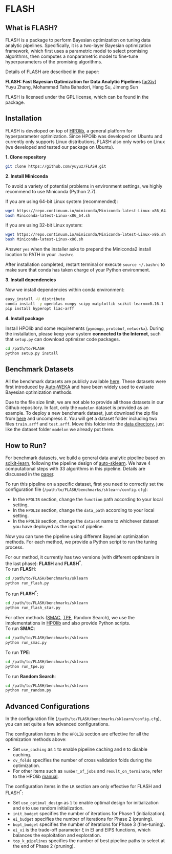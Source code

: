 # FLASH

## What is FLASH?

FLASH is a package to perform Bayesian optimization on tuning data analytic pipelines. Specifically, it is a two-layer Bayesian optimization framework, which first uses a parametric model to select promising algorithms, then computes a nonparametric model to fine-tune hyperparameters of the promising algorithms.

Details of FLASH are described in the paper:

**FLASH: Fast Bayesian Optimization for Data Analytic Pipelines** [[arXiv](http://arxiv.org/abs/1602.06468)]  
Yuyu Zhang, Mohammad Taha Bahadori, Hang Su, Jimeng Sun

FLASH is licensed under the GPL license, which can be found in the package.

## Installation

FLASH is developed on top of [HPOlib](http://www.automl.org/hpolib.html), a general platform for hyperparameter optimization. Since HPOlib was developed on Ubuntu and currently only supports Linux distributions, FLASH also only works on Linux (we developed and tested our package on Ubuntu).

**1. Clone repository**
```bash
git clone https://github.com/yuyuz/FLASH.git
```

**2. Install Miniconda**

To avoid a variety of potential problems in environment settings, we highly recommend to use Miniconda (Python 2.7).

If you are using 64-bit Linux system (recommended):
```bash
wget https://repo.continuum.io/miniconda/Miniconda-latest-Linux-x86_64.sh
bash Miniconda-latest-Linux-x86_64.sh
```

If you are using 32-bit Linux system:
```bash
wget https://repo.continuum.io/miniconda/Miniconda-latest-Linux-x86.sh
bash Miniconda-latest-Linux-x86.sh
```

Answer ``yes`` when the installer asks to prepend the Miniconda2 install location to PATH in your ``.bashrc``. 

After installation completed, restart terminal or execute ``source ~/.bashrc`` to make sure that conda has taken charge of your Python environment.

**3. Install dependencies**

Now we install dependencies within conda environment:
```bash
easy_install -U distribute
conda install -y openblas numpy scipy matplotlib scikit-learn==0.16.1
pip install hyperopt liac-arff
```

**4. Install package**

Install HPOlib and some requirements (``pymongo``, ``protobuf``, ``networkx``). During the installation, please keep your system **connected to the Internet**, such that ``setup.py`` can download optimizer code packages.
```bash
cd /path/to/FLASH
python setup.py install
```

## Benchmark Datasets

All the benchmark datasets are publicly available [here](http://www.cs.ubc.ca/labs/beta/Projects/autoweka/datasets). These datasets were first introduced by [Auto-WEKA](http://www.cs.ubc.ca/labs/beta/Projects/autoweka) and have been widely used to evaluate Bayesian optimization methods.

Due to the file size limit, we are not able to provide all those datasets in our Github repository. In fact, only the ``madelon`` dataset is provided as an example. To deploy a new benchmark dataset, just download the zip file from [here](http://www.cs.ubc.ca/labs/beta/Projects/autoweka/datasets) and uncompress it. You will get a dataset folder including two files ``train.arff`` and ``test.arff``. Move this folder into the [data directory](https://github.com/yuyuz/FLASH/tree/master/data), just like the dataset folder ``madelon`` we already put there.

## How to Run?

For benchmark datasets, we build a general data analytic pipeline based on [scikit-learn](http://scikit-learn.org), following the pipeline design of [auto-sklearn](https://github.com/automl/auto-sklearn). We have 4 computational steps with 33 algorithms in this pipeline. Details are discussed in the [paper](http://arxiv.org/abs/1602.06468).

To run this pipeline on a specific dataset, first you need to correctly set the configuration file (``/path/to/FLASH/benchmarks/sklearn/config.cfg``):

* In the ``HPOLIB`` section, change the ``function`` path according to your local setting.
* In the ``HPOLIB`` section, change the ``data_path`` according to your local setting.
* In the ``HPOLIB`` section, change the ``dataset`` name to whichever dataset you have deployed as the input of pipeline.

Now you can tune the pipeline using different Bayesian optimization methods. For each method, we provide a Python script to run the tuning process.

For our method, it currently has two versions (with different optimizers in the last phase): **FLASH** and **FLASH<sup>*</sup>**.  
To run **FLASH**:
```bash
cd /path/to/FLASH/benchmarks/sklearn
python run_flash.py
```

To run **FLASH<sup>*</sup>**:
```bash
cd /path/to/FLASH/benchmarks/sklearn
python run_flash_star.py
```

For other methods ([SMAC](http://www.cs.ubc.ca/labs/beta/Projects/SMAC), [TPE](http://jaberg.github.io/hyperopt), Random Search), we use the implementations in [HPOlib](http://www.automl.org/hpolib.html) and also provide Python scripts.  
To run **SMAC**:
```bash
cd /path/to/FLASH/benchmarks/sklearn
python run_smac.py
```

To run **TPE**:
```bash
cd /path/to/FLASH/benchmarks/sklearn
python run_tpe.py
```

To run **Random Search**:
```bash
cd /path/to/FLASH/benchmarks/sklearn
python run_random.py
```

## Advanced Configurations

In the configuration file (``/path/to/FLASH/benchmarks/sklearn/config.cfg``), you can set quite a few advanced configurations.

The configuration items in the ``HPOLIB`` section are effective for all the optimization methods above:

* Set ``use_caching`` as ``1`` to enable pipeline caching and ``0`` to disable caching.
* ``cv_folds`` specifies the number of cross validation folds during the optimization.
* For other items such as ``number_of_jobs`` and ``result_on_terminate``, refer to the HPOlib [manual](http://www.automl.org/manual.html).

The configuration items in the ``LR`` section are only effective for FLASH and FLASH<sup>*</sup>:

* Set ``use_optimal_design`` as ``1`` to enable optimal design for initialization and ``0`` to use random initialization.
* ``init_budget`` specifies the number of iterations for Phase 1 (initialization).
* ``ei_budget`` specifies the number of iterations for Phase 2 (pruning).
* ``bopt_budget`` specifies the number of iterations for Phase 3 (fine-tuning).
* ``ei_xi`` is the trade-off parameter ξ in EI and EIPS functions, which balances the exploitation and
exploration.
* ``top_k_pipelines`` specifies the number of best pipeline paths to select at the end of Phase 2 (pruning).
